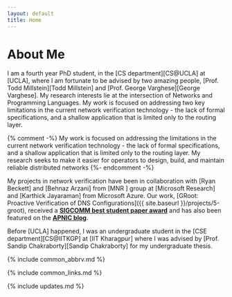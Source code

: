 ```yaml
---
layout: default
title: Home
---
```

<main id="main" class="site-main">

<h1 class="title-small-caps">About Me</h1>

<div class="bio" markdown="1">
I am a fourth year PhD student, in the [CS department][CS@UCLA] at [UCLA], where I am fortunate to be advised by two amazing people, [Prof. Todd Millstein][Todd Millstein] and [Prof. George Varghese][George Varghese]. My research interests lie at the intersection of Networks and Programming Languages. My work is focused on addressing two key limitations in the current network verification technology - the lack of formal specifications, and a shallow application that is limited only to the routing layer. 

{% comment -%}
My work is focused on addressing the limitations in the current network verification technology - the lack of formal specifications, and a shallow application that is limited only to the routing layer.
My research seeks to make it easier for operators to design, build, and maintain reliable distributed networks
{%- endcomment -%}

My projects in network verification have been in collaboration with [Ryan Beckett] and [Behnaz Arzani] from [MNR ] group at [Microsoft Research] and [Karthick Jayaraman] from Microsoft Azure. Our work, [<span class='small-caps'>GRoot</span>: Proactive Verification of DNS Configurations]({{ site.baseurl }}/projects/5-groot), received a [**SIGCOMM best student paper award**](http://www.sigcomm.org/awards/student-award-recipients) and has also been featured on the [**APNIC blog**](https://blog.apnic.net/2020/10/29/find-bugs-in-your-dns-zone-files-before-deployment/).  

Before [UCLA] happened, I  was an undergraduate student in the [CSE department][CS@IITKGP] at [IIT Kharagpur] where I was advised by [Prof. Sandip Chakraborty][Sandip Chakraborty] for my undergraduate thesis.

{% include common_abbrv.md %}

{% include common_links.md %}
</div>

{% include updates.md %}


</main>



